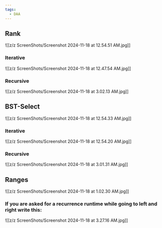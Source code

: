 ```yaml
---
tags:
  - DAA
---
```

## Rank
![[z/z ScreenShots/Screenshot 2024-11-18 at 12.54.51 AM.jpg]]
### Iterative
![[z/z ScreenShots/Screenshot 2024-11-18 at 12.47.54 AM.jpg]]
### Recursive
![[z/z ScreenShots/Screenshot 2024-11-18 at 3.02.13 AM.jpg]]
## BST-Select

![[z/z ScreenShots/Screenshot 2024-11-18 at 12.54.33 AM.jpg]]
### Iterative
![[z/z ScreenShots/Screenshot 2024-11-18 at 12.54.20 AM.jpg]]

### Recursive
![[z/z ScreenShots/Screenshot 2024-11-18 at 3.01.31 AM.jpg]]

## Ranges

![[z/z ScreenShots/Screenshot 2024-11-18 at 1.02.30 AM.jpg]]

### If you are asked for a recurrence runtime while going to left and right write this:
![[z/z ScreenShots/Screenshot 2024-11-18 at 3.27.16 AM.jpg]]
